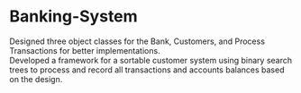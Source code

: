 # Banking-System
Designed three object classes for the Bank, Customers, and Process Transactions for better implementations.
<br /> Developed a framework for a sortable customer system using binary search trees to process and record all transactions and accounts balances based on the design. 
